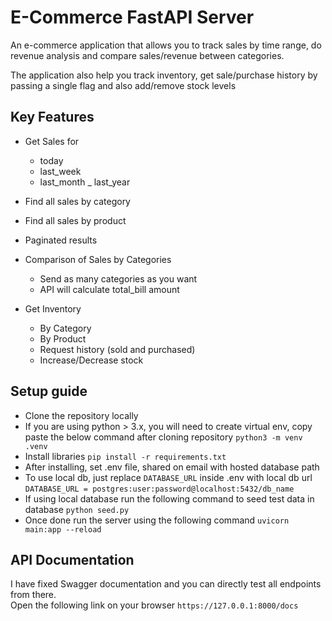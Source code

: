 # E-Commerce FastAPI Server

An e-commerce application that allows you to track sales by time range, do revenue analysis and compare sales/revenue between categories.

The application also help you track inventory, get sale/purchase history by passing a single flag and also add/remove stock levels

## Key Features
- Get Sales for
    - today
    - last_week
    - last_month
    _ last_year
- Find all sales by category
- Find all sales by product
- Paginated results
- Comparison of Sales by Categories
    - Send as many categories as you want
    - API will calculate total_bill amount

- Get Inventory
    - By Category
    - By Product
    - Request history (sold and purchased)
    - Increase/Decrease stock

## Setup guide
- Clone the repository locally
- If you are using python > 3.x, you will need to create virtual env, copy paste the below command after cloning repository
`python3 -m venv .venv`
- Install libraries
`pip install -r requirements.txt`
- After installing, set .env file, shared on email with hosted database path
- To use local db, just replace `DATABASE_URL` inside .env with local db url
`DATABASE_URL = postgres:user:password@localhost:5432/db_name`
- If using local database run the following command to seed test data in database
`python seed.py`
- Once done run the server using the following command
`uvicorn main:app --reload`

## API Documentation
I have fixed Swagger documentation and you can directly test all endpoints from there.  
Open the following link on your browser
`https://127.0.0.1:8000/docs`